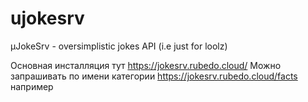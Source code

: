 # ujokesrv
 μJokeSrv - oversimplistic jokes API (i.e just for loolz)

Основная инсталляция тут https://jokesrv.rubedo.cloud/
Можно запрашивать по имени категории https://jokesrv.rubedo.cloud/facts например
